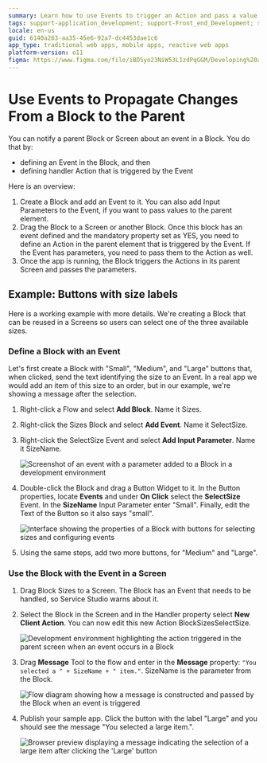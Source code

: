 ```yaml
---
summary: Learn how to use Events to trigger an Action and pass a value from a Block to Blocks or Screens.
tags: support-application_development; support-Front_end_Development; support-Mobile_Apps; support-webapps
locale: en-us
guid: 6140a263-aa35-45e6-92a7-dc4453dae1c6
app_type: traditional web apps, mobile apps, reactive web apps
platform-version: o11
figma: https://www.figma.com/file/iBD5yo23NiW53L1zdPqGGM/Developing%20an%20Application?node-id=201:6
---
```


# Use Events to Propagate Changes From a Block to the Parent

You can notify a parent Block or Screen about an event in a Block. You do that by:

* defining an Event in the Block, and then
* defining handler Action that is triggered by the Event

Here is an overview:

1. Create a Block and add an Event to it. You can also add Input Parameters to the Event, if you want to pass values to the parent element.
1. Drag the Block to a Screen or another Block. Once this block has an event defined and the mandatory property set as YES, you need to define an Action in the parent element that is triggered by the Event. If the Event has parameters, you need to pass them to the Action as well.
1. Once the app is running, the Block triggers the Actions in its parent Screen and passes the parameters.

## Example: Buttons with size labels

Here is a working example with more details. We're creating a Block that can be reused in a Screens so users can select one of the three available sizes.

### Define a Block with an Event

Let's first create a Block with "Small", "Medium", and "Large" buttons that, when clicked, send the text identifying the size to an Event. In a real app we would add an item of this size to an order, but in our example, we're showing a message after the selection.

1. Right-click a Flow and select **Add Block**. Name it Sizes.
1. Right-click the Sizes Block and select **Add Event**. Name it SelectSize.
1. Right-click the SelectSize Event and select **Add Input Parameter**. Name it SizeName.

    ![Screenshot of an event with a parameter added to a Block in a development environment](images/block-event-properties.png "Event with a parameter on a Block")

1. Double-click the Block and drag a Button Widget to it. In the Button properties, locate **Events** and under **On Click** select the **SelectSize** Event. In the **SizeName** Input Parameter enter "Small". Finally, edit the Text of the Button so it also says "small".

    ![Interface showing the properties of a Block with buttons for selecting sizes and configuring events](images/block-event-button-props.png "Block parameters properties")

1. Using the same steps, add two more buttons, for "Medium" and "Large".

###  Use the Block with the Event in a Screen

1. Drag Block Sizes to a Screen. The Block has an Event that needs to be handled, so Service Studio warns about it.
1. Select the Block in the Screen and in the Handler property select **New Client Action**. You can now edit this new Action BlockSizesSelectSize.

    ![Development environment highlighting the action triggered in the parent screen when an event occurs in a Block](images/block-event-in-screen.png "Action triggered in the parent Screen")

1. Drag **Message** Tool to the flow and enter in the **Message** property: `"You selected a " + SizeName + " item."`. SizeName is the parameter from the Block.

    ![Flow diagram showing how a message is constructed and passed by the Block when an event is triggered](images/block-event-flow.png "Message passed by the Block")

1. Publish your sample app. Click the button with the label "Large" and you should see the message "You selected a large item.".
    
    ![Browser preview displaying a message indicating the selection of a large item after clicking the 'Large' button](images/block-event-preview.png "Message in the browser")
